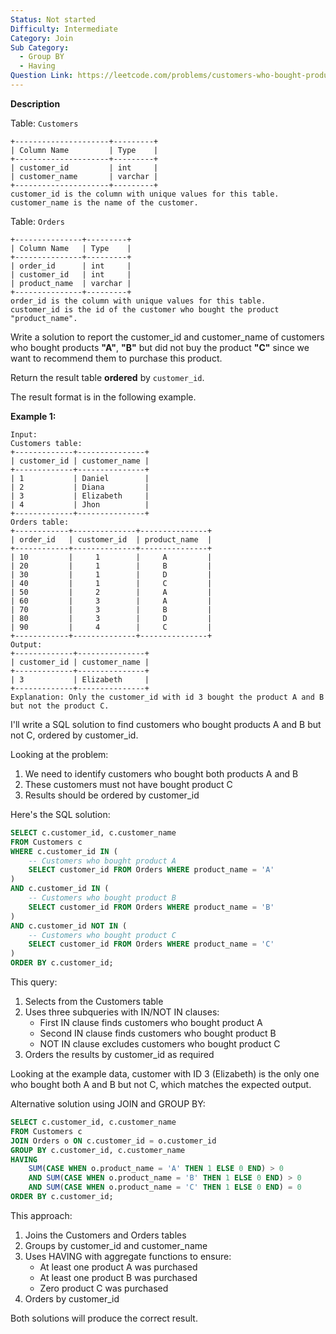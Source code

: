 ```yaml
---
Status: Not started
Difficulty: Intermediate
Category: Join
Sub Category:
  - Group BY
  - Having
Question Link: https://leetcode.com/problems/customers-who-bought-products-a-and-b-but-not-c
---
```

**Description**

Table: `Customers`

```Plain
+---------------------+---------+
| Column Name         | Type    |
+---------------------+---------+
| customer_id         | int     |
| customer_name       | varchar |
+---------------------+---------+
customer_id is the column with unique values for this table.
customer_name is the name of the customer.
```

Table: `Orders`

```Plain
+---------------+---------+
| Column Name   | Type    |
+---------------+---------+
| order_id      | int     |
| customer_id   | int     |
| product_name  | varchar |
+---------------+---------+
order_id is the column with unique values for this table.
customer_id is the id of the customer who bought the product "product_name".
```

Write a solution to report the customer_id and customer_name of customers who bought products **"A"**, **"B"** but did not buy the product **"C"** since we want to recommend them to purchase this product.

Return the result table **ordered** by `customer_id`.

The result format is in the following example.

**Example 1:**

```Plain
Input:
Customers table:
+-------------+---------------+
| customer_id | customer_name |
+-------------+---------------+
| 1           | Daniel        |
| 2           | Diana         |
| 3           | Elizabeth     |
| 4           | Jhon          |
+-------------+---------------+
Orders table:
+------------+--------------+---------------+
| order_id   | customer_id  | product_name  |
+------------+--------------+---------------+
| 10         |     1        |     A         |
| 20         |     1        |     B         |
| 30         |     1        |     D         |
| 40         |     1        |     C         |
| 50         |     2        |     A         |
| 60         |     3        |     A         |
| 70         |     3        |     B         |
| 80         |     3        |     D         |
| 90         |     4        |     C         |
+------------+--------------+---------------+
Output:
+-------------+---------------+
| customer_id | customer_name |
+-------------+---------------+
| 3           | Elizabeth     |
+-------------+---------------+
Explanation: Only the customer_id with id 3 bought the product A and B but not the product C.
```

I'll write a SQL solution to find customers who bought products A and B but not C, ordered by customer_id.

Looking at the problem:

1. We need to identify customers who bought both products A and B
2. These customers must not have bought product C
3. Results should be ordered by customer_id

Here's the SQL solution:

```SQL
SELECT c.customer_id, c.customer_name
FROM Customers c
WHERE c.customer_id IN (
    -- Customers who bought product A
    SELECT customer_id FROM Orders WHERE product_name = 'A'
)
AND c.customer_id IN (
    -- Customers who bought product B
    SELECT customer_id FROM Orders WHERE product_name = 'B'
)
AND c.customer_id NOT IN (
    -- Customers who bought product C
    SELECT customer_id FROM Orders WHERE product_name = 'C'
)
ORDER BY c.customer_id;
```

This query:

1. Selects from the Customers table
2. Uses three subqueries with IN/NOT IN clauses:
    - First IN clause finds customers who bought product A
    - Second IN clause finds customers who bought product B
    - NOT IN clause excludes customers who bought product C
3. Orders the results by customer_id as required

Looking at the example data, customer with ID 3 (Elizabeth) is the only one who bought both A and B but not C, which matches the expected output.

Alternative solution using JOIN and GROUP BY:

```SQL
SELECT c.customer_id, c.customer_name
FROM Customers c
JOIN Orders o ON c.customer_id = o.customer_id
GROUP BY c.customer_id, c.customer_name
HAVING
    SUM(CASE WHEN o.product_name = 'A' THEN 1 ELSE 0 END) > 0
    AND SUM(CASE WHEN o.product_name = 'B' THEN 1 ELSE 0 END) > 0
    AND SUM(CASE WHEN o.product_name = 'C' THEN 1 ELSE 0 END) = 0
ORDER BY c.customer_id;
```

This approach:

1. Joins the Customers and Orders tables
2. Groups by customer_id and customer_name
3. Uses HAVING with aggregate functions to ensure:
    - At least one product A was purchased
    - At least one product B was purchased
    - Zero product C was purchased
4. Orders by customer_id

Both solutions will produce the correct result.